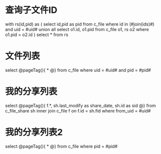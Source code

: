 查询子文件ID
===
with rs(id,pid) as (
select id,pid as pid from c_file where id in (#join(ids)#) and uid = #uid#
union all
select o1.id, o1.pid from c_file o1, rs o2 where o1.pid = o2.id
) select * from rs

文件列表
===
select 
@pageTag(){
* 
@}
from c_file where uid = #uid#
and pid = #pid#

我的分享列表
===
select 
@pageTag(){
f.*, sh.last_modify as share_date, sh.id as sid
@}
from c_file_share sh
inner join c_file f
on f.id = sh.fid
where from_uid = #uid#

我的分享列表2
===
select 
@pageTag(){
* 
@}
from c_file where pid = #pid#
